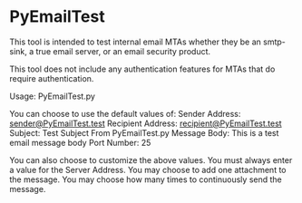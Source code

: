 PyEmailTest
===========

This tool is intended to test internal email MTAs whether they be an 
smtp-sink, a true email server, or an email security product.

This tool does not include any authentication features for MTAs that
do require authentication.

Usage:
    PyEmailTest.py
    
You can choose to use the default values of:
  Sender Address:      sender@PyEmailTest.test
  Recipient Address:   recipient@PyEmailTest.test
  Subject:             Test Subject From PyEmailTest.py
  Message Body:        This is a test email message body
  Port Number:         25
  
You can also choose to customize the above values.
You must always enter a value for the Server Address.
You may choose to add one attachment to the message.
You may choose how many times to continuously send the message.

